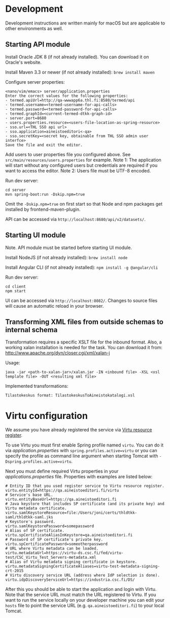 # Development

Development instructions are written mainly for macOS but are applicable to
other environments as well.

## Starting API module

Install Oracle JDK 8 (if not already installed). You can download it on Oracle's
website.

Install Maven 3.3 or newer (if not already installed): `brew install maven`

Configure server properties:

    <nano/vim/emacs> server/application.properties
    Enter the correct values for the following properties:
    - termed.apiUrl=http://qa-wwwapp6a.thl.fi:8580/termed/api
    - termed.username=<termed-username-for-api-calls>
    - termed.password=<termed-password-for-api-calls>
    - termed.graphId=<current-termed-dtkk-graph-id>
    - server.port=8680
    - users.properties.resource=<users-file-location-as-spring-resource>
    - sso.url=<THL SSO api url>
    - sso.application=aineistoeditori<-qa>
    - sso.secretKey=<secret key, obtainable from THL SSO admin user interfce>
    Save the file and exit the editor.

Add users to user properties file you configured above. See
`src/main/resources/users.properties` for example. Note 1: The application
will start without any configured users but credentials are required if you
want to access the editor. Note 2: Users file must be UTF-8 encoded.

Run dev server:

    cd server
    mvn spring-boot:run -Dskip.npm=true

Omit the `-Dskip.npm=true` on first start so that Node and npm packages get
installed by frontend-maven-plugin.

API can be accessed via `http://localhost:8680/api/v2/datasets/`.

## Starting UI module

Note. API module must be started before starting UI module.

Install NodeJS (if not already installed): `brew install node`

Install Angular CLI (if not already installed): `npm install -g @angular/cli`

Run dev server:

    cd client
    npm start

UI can be accessed via `http://localhost:8082/`. Changes to source files will
cause an automatic reload in your browser.

## Transforming XML files from outside schemas to internal schema

Transformation requires a specific XSLT file for the inbound format. Also, a working xalan installation is needed for the task. You can download it from: http://www.apache.org/dyn/closer.cgi/xml/xalan-j

Usage:

    java -jar <path-to-xalan-jar>/xalan.jar -IN <inbound file> -XSL <xsl template file> -OUT <resulting xml file>

Implemented transformations:

    Tilastokeskus format: TilastokeskusToAineistokatalogi.xsl

# Virtu configuration

We assume you have already registered the service via
[Virtu resource register](https://virtus.csc.fi/).

To use Virtu you must first enable Spring profile named `virtu`. You can do it
via _application.properties_ with `spring.profiles.active=virtu` or you can
specify the profile as command line argument when starting Tomcat with
`-Dspring.profiles.active=virtu`.

Next you must define required Virtu properties in your
_applications.properties_ file. Properties with examples are listed below:

    # Entity ID that you used register service to Virtu resource register.  
    virtu.entityId=https://qa.aineistoeditori.fi/virtu
    # Service's base URL. 
    virtu.entityBaseUrl=https://qa.aineistoeditori.fi
    # Java keystore that includes SP certificate (and its private key) and Virtu metadata certificate.
    virtu.samlKeystoreResource=file:/Users/joni/certs/thldtkk-saml/thldtkk-saml.jks
    # Keystore's password.
    virtu.samlKeystorePassword=somepassword
    # Alias of SP certificate.
    virtu.spCertificateAliasInKeystore=qa.aineistoeditori.fi
    # Password of SP certificate's private key.
    virtu.spCertificatePassword=someotherpassword
    # URL where Virtu metadata can be loaded.
    virtu.metadataUrl=https://virtu-ds.csc.fi/fed/virtu-test/CSC_Virtu_Test_Servers-metadata.xml
    # Alias of Virtu metadata signing certificate in keystore.
    virtu.metadataSigningCertificateAliases=virtu-test-metadata-signing-crt-2015
    # Virtu discovery service URL (address where IdP selection is done).
    virtu.idpDiscoveryServiceUrl=https://industria.csc.fi/DS/

After this you should be able to start the application and login with Virtu.
Note that the service URL must match the URL registered to Virtu. If you want
to run the service locally on your developer machine you can edit your `hosts`
file to point the service URL (e.g. `qa.aineistoeditori.fi`) to your local
Tomcat.
